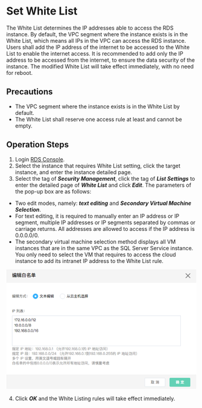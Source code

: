 # Set White List
The White List determines the IP addresses able to access the RDS instance. By default, the VPC segment where the instance exists is in the White List, which means all IPs in the VPC can access the RDS instance. Users shall add the IP address of the internet to be accessed to the White List to enable the internet access. It is recommended to add only the IP address to be accessed from the internet, to ensure the data security of the instance. The modified White List will take effect immediately, with no need for reboot.

## Precautions
* The VPC segment where the instance exists is in the White List by default.
* The White List shall reserve one access rule at least and cannot be empty.

## Operation Steps
1. Login [RDS Console](https://rds-console.jcloud.com/database).
2. Select the instance that requires White List setting, click the target instance, and enter the instance detailed page.
3. Select the tag of ***Security Management***, click the tag of ***List Settings*** to enter the detailed page of ***White List*** and click ***Edit***. The parameters of the pop-up box are as follows:
- Two edit modes, namely: ***text editing*** and ***Secondary Virtual Machine Selection***.
- For text editing, it is required to manually enter an IP address or IP segment, multiple IP addresses or IP segments separated by commas or carriage returns. All addresses are allowed to access if the IP address is 0.0.0.0/0.
- The secondary virtual machine selection method displays all VM instances that are in the same VPC as the SQL Server Service instance. You only need to select the VM that requires to access the cloud instance to add its intranet IP address to the White List rule.

![Set Whitelist 1](../../../image/RDS/Set-Whitelist-1.png)

4. Click ***OK*** and the White Listing rules will take effect immediately.
